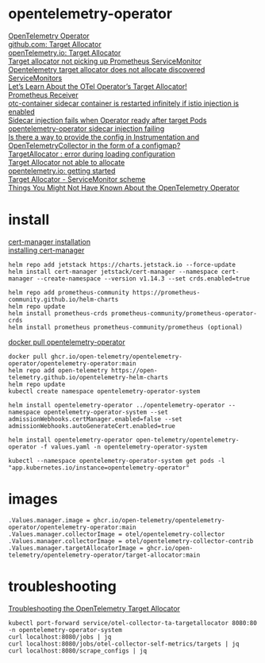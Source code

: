 # opentelemetry-operator

[OpenTelemetry Operator](https://github.com/open-telemetry/opentelemetry-operator)<br>
[github.com: Target Allocator](https://github.com/open-telemetry/opentelemetry-operator/blob/main/cmd/otel-allocator/README.md)<br>
[openTelemetry.io: Target Allocator](https://opentelemetry.io/docs/kubernetes/operator/target-allocator/)<br>
[Target allocator not picking up Prometheus ServiceMonitor](https://github.com/open-telemetry/opentelemetry-operator/issues/1851)<br>
[Opentelemetry target allocator does not allocate discovered ServiceMonitors](https://stackoverflow.com/questions/77269471/opentelemetry-target-allocator-does-not-allocate-discovered-servicemonitors)<br>
[Let’s Learn About the OTel Operator’s Target Allocator!](https://adri-v.medium.com/lets-learn-about-the-otel-operator-s-target-allocator-47a2b1f07562)<br>
[Prometheus Receiver](https://github.com/open-telemetry/opentelemetry-collector-contrib/blob/main/receiver/prometheusreceiver/README.md)<br>
[otc-container sidecar container is restarted infinitely if istio injection is enabled](https://github.com/open-telemetry/opentelemetry-operator/issues/946)<br>
[Sidecar injection fails when Operator ready after target Pods](https://github.com/open-telemetry/opentelemetry-operator/issues/1765)<br>
[opentelemetry-operator sidecar injection failing](https://github.com/open-telemetry/opentelemetry-operator/issues/1898)<br>
[Is there a way to provide the config in Instrumentation and OpenTelemetryCollector in the form of a configmap?](https://github.com/open-telemetry/opentelemetry-operator/issues/1196)<br>
[TargetAllocator : error during loading configuration](https://github.com/open-telemetry/opentelemetry-operator/issues/1811)<br>
[Target Allocator not able to allocate](https://github.com/open-telemetry/opentelemetry-collector-contrib/issues/23342)<br>
[opentelemetry.io: getting started](https://opentelemetry.io/docs/kubernetes/getting-started/)<br>
[Target Allocator - ServiceMonitor scheme](https://github.com/open-telemetry/opentelemetry-operator/issues/1669)<br>
[Things You Might Not Have Known About the OpenTelemetry Operator](https://geekingoutpodcast.substack.com/p/otel-operator-q-and-a)<br>

# install

[cert-manager installation](https://cert-manager.io/docs/installation/)<br>
[installing cert-manager](https://cert-manager.io/docs/installation/helm/#installing-cert-manager)<br>
```
helm repo add jetstack https://charts.jetstack.io --force-update
helm install cert-manager jetstack/cert-manager --namespace cert-manager --create-namespace --version v1.14.3 --set crds.enabled=true
```

```
helm repo add prometheus-community https://prometheus-community.github.io/helm-charts
helm repo update
helm install prometheus-crds prometheus-community/prometheus-operator-crds
helm install prometheus prometheus-community/prometheus (optional)
```

[docker pull opentelemetry-operator](https://github.com/open-telemetry/opentelemetry-operator/pkgs/container/opentelemetry-operator%2Fopentelemetry-operator)<br>
```
docker pull ghcr.io/open-telemetry/opentelemetry-operator/opentelemetry-operator:main
helm repo add open-telemetry https://open-telemetry.github.io/opentelemetry-helm-charts
helm repo update
kubectl create namespace opentelemetry-operator-system

helm install opentelemetry-operator ../opentelemetry-operator --namespace opentelemetry-operator-system --set admissionWebhooks.certManager.enabled=false --set admissionWebhooks.autoGenerateCert.enabled=true

helm install opentelemetry-operator open-telemetry/opentelemetry-operator -f values.yaml -n opentelemetry-operator-system

kubectl --namespace opentelemetry-operator-system get pods -l "app.kubernetes.io/instance=opentelemetry-operator"
```

# images

```
.Values.manager.image = ghcr.io/open-telemetry/opentelemetry-operator/opentelemetry-operator:main
.Values.manager.collectorImage = otel/opentelemetry-collector
.Values.manager.collectorImage = otel/opentelemetry-collector-contrib
.Values.manager.targetAllocatorImage = ghcr.io/open-telemetry/opentelemetry-operator/target-allocator:main

```

# troubleshooting

[Troubleshooting the OpenTelemetry Target Allocator](https://trstringer.com/opentelemetry-target-allocator-troubleshooting/)<br>
```
kubectl port-forward service/otel-collector-ta-targetallocator 8080:80 -n opentelemetry-operator-system
curl localhost:8080/jobs | jq
curl localhost:8080/jobs/otel-collector-self-metrics/targets | jq
curl localhost:8080/scrape_configs | jq
```
